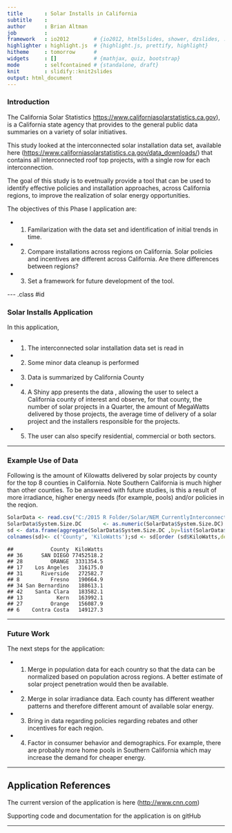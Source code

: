 ```yaml
---
title       : Solar Installs in California         
subtitle    : 
author      : Brian Altman
job         : 
framework   : io2012        # {io2012, html5slides, shower, dzslides, ...}
highlighter : highlight.js  # {highlight.js, prettify, highlight}
hitheme     : tomorrow      # 
widgets     : []            # {mathjax, quiz, bootstrap}
mode        : selfcontained # {standalone, draft}
knit        : slidify::knit2slides
output: html_document
---
```


### Introduction

The California Solar Statistics https://www.californiasolarstatistics.ca.gov), is a California state agency that provides to the general public data summaries on a variety of solar initiatives. 

This study looked at the interconnected solar installation data set, available here (https://www.californiasolarstatistics.ca.gov/data_downloads/) that contains all interconnected roof top projects, with a single row for each interconnection.  

The goal of this study is to evetnually provide a tool that can be used to identify effective policies and installation approaches, across California regions,  to improve the realization of solar energy opportunities.

The objectives of this Phase I application are:

* 1)  Familarization with the data set and identification of initial trends in time.

* 2)  Compare installations across regions on California.  Solar policies and incentives are different across California. Are there differences between regions?  

* 3)  Set a framework for future development of the tool.

--- .class #id 

### Solar Installs Application

In this application, 

* 1) The interconnected solar installation data set is read in

* 2) Some minor data cleanup is performed

* 3) Data is summarized by California County

* 4) A Shiny app presents the data , allowing the user to select a California county of interest and observe, for that county, the number of solar projects in a Quarter, the amount of MegaWatts delivered by those projects, the average time of delivery of a solar project and the installers responsible for the projects.

* 5) The user can also specify residential, commercial or both sectors.

--- 
### Example Use of Data

Following is the amount of Kilowatts delivered by solar projects by county for the top 8 counties in California. Note Southern California is much higher than other counties. To be answered with future studies, is this a result of more irradiance, higher energy needs (for example, pools) and/or policies in the reqion.



```r
SolarData <- read.csv("C:/2015 R Folder/Solar/NEM_CurrentlyInterconnectedDataset_2015-10-31 - Brief and Narrow.csv",header = TRUE)
SolarData$System.Size.DC       <- as.numeric(SolarData$System.Size.DC)
sd <- data.frame(aggregate(SolarData$System.Size.DC ,by=list(SolarData$Service.County), FUN=sum, na.rm = TRUE))
colnames(sd)<- c('County', 'KiloWatts');sd <- sd[order (sd$KiloWatts,decreasing = TRUE), ];sd[1:10,]
```

```
##            County  KiloWatts
## 36      SAN DIEGO 77452518.2
## 28         ORANGE  3331354.5
## 17    Los Angeles   316175.0
## 31      Riverside   272582.7
## 8          Fresno   190664.9
## 34 San Bernardino   188613.1
## 42    Santa Clara   183582.1
## 13           Kern   163992.1
## 27         Orange   156087.9
## 6    Contra Costa   149127.3
```

--- 
### Future Work

The next steps for the application:

* 1) Merge in population data for each country so that the data can be normalized based on population across regions.  A better estimate of solar project penetration would then be available.

* 2) Merge in solar irradiance data. Each county has different weather patterns and therefore different amount of available solar energy.

* 3) Bring in data regarding policies regarding rebates and other incentives for each reqion.

* 4) Factor in consumer behavior and demographics. For example, there are probably more home pools in Southern California which may increase the demand for cheaper energy.



--- 

## Application References

The current version of the application is here (http://www.cnn.com)

Supporting code and documentation for the application is on gitHub


--- 

